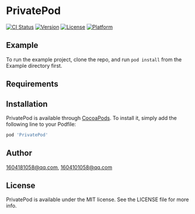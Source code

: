 # PrivatePod

[![CI Status](https://img.shields.io/travis/1604181058@qq.com/PrivatePod.svg?style=flat)](https://travis-ci.org/1604181058@qq.com/PrivatePod)
[![Version](https://img.shields.io/cocoapods/v/PrivatePod.svg?style=flat)](https://cocoapods.org/pods/PrivatePod)
[![License](https://img.shields.io/cocoapods/l/PrivatePod.svg?style=flat)](https://cocoapods.org/pods/PrivatePod)
[![Platform](https://img.shields.io/cocoapods/p/PrivatePod.svg?style=flat)](https://cocoapods.org/pods/PrivatePod)

## Example

To run the example project, clone the repo, and run `pod install` from the Example directory first.

## Requirements

## Installation

PrivatePod is available through [CocoaPods](https://cocoapods.org). To install
it, simply add the following line to your Podfile:

```ruby
pod 'PrivatePod'
```

## Author

1604181058@qq.com, 1604101058@qq.com

## License

PrivatePod is available under the MIT license. See the LICENSE file for more info.
